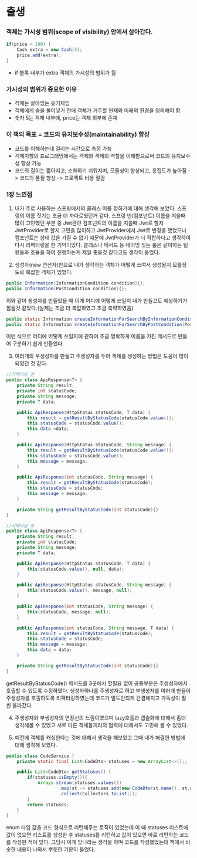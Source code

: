 # 출생

### 객체는 가시성 범위(scope of visibility) 안에서 살아간다.

```java
if(price < 100) {
    Cash extra = new Cash(5);
    price.add(extra);
}
```

- if 블록 내부가 extra 객체의 가시성의 범위가 됨

### 가시성의 범위가 중요한 이유
- 객체는 살아있는 유기체임
- 객체에게 숨을 불어넣기 전에 객체가 거주할 현재와 미래의 환경을 정의해야 함
- 숫자 5는 객체 내부에, price는 객체 외부에 존재

### 이 책의 목표 = 코드의 유지보수성(maintainability) 향상
- 코드를 이해하는데 걸리는 시간으로 측정 가능
- 객체지향의 프로그래밍에서는 객체와 객체의 역할을 이해함으로써 코드의 유지보수성 향상 가능
- 코드의 길이는 짧아지고, 소화하기 쉬워지며, 모듈성이 향상되고, 응집도가 높아짐 -> 코드의 품질 향상 -> 프로젝트 비용 절감

### 1장 느낀점
1. 내가 주로 사용하는 스프링에서의 클래스 이름 정하기에 대해 생각해 보았다. 
스프링의 이름 짓기는 조금 더 까다로웠던거 같다.
스프링 빈(컴포넌트) 이름을 지을때 많이 고민했던 부분 중 Jwt관련 컴포넌트의 이름을 지을때 Jwt로 할지 JwtProvider로 할지 고민을 많이하고 JwtProvider에서 Jwt로 변경을 했었으나 컴포넌트는 상태 값을 가질 수 없기 때문에 JwtProvider가 더 적합하다고 생각하여 다시 리팩터링을 한 기억이있다.
클래스나 메서드 등 네이밍 짓는 룰은 같이하는 팀원들과 조율을 하여 진행하는게 제일 좋을것 같다고도 생각이 들었다.

2. 생성자(new 연산자)만으로 내가 생각하는 객체가 어떻게 쓰여서 생성될지 모를정도로 복잡한 객체가 있었다.
```java
public Information(InformationCondition condition){};
public Information(PostCondition condition){};
```

위와 같이 생성자를 만들었을 때 이게 어디에 어떻게 쓰일지 내가 만들고도 예상하기가 힘들것 같았다.(실제는 조금 더 복잡하였고 조금 축약하였음)

```java
public static Information createInformationForSearchByInformationCondition(InformationCondition condition){};
public static Information createInformationForSearchByPostCondition(PostCondition condition){};
```

이런 식으로 어디에 어떻게 쓰일지에 관하여 조금 명확하게 이름을 가진 메서드로 만들어 구분하기 쉽게 만들었다.

3. 여러개의 부생성자를 만들고 주생성자를 두어 객체를 생성하는 방법은 도움이 많이 되었던 것 같다.

```java
//리팩터링 전
public class ApiResponse<T> {
    private String result;
    private int statusCode;
    private String message;
    private T data;

    public ApiResponse(HttpStatus statusCode, T data) {
        this.result = getResultByStatusCode(statusCode.value());
        this.statusCode = statusCode.value();
        this.data =data;
    }

    public ApiResponse(HttpStatus statusCode, String message) {
        this.result = getResultByStatusCode(statusCode.value());
        this.statusCode = statusCode.value();
        this.message = message;
    }

    public ApiResponse(int statusCode, String message) {
        this.result = getResultByStatusCode(statusCode);
        this.statusCode = statusCode;
        this.message = message;
    }

    private String getResultByStatusCode(int statusCode){}
}
```

```java
//리팩터링 후
public class ApiResponse<T> {
    private String result;
    private int statusCode;
    private String message;
    private T data;

    public ApiResponse(HttpStatus statusCode, T data) {
        this(statusCode.value(), null, data);
    }

    public ApiResponse(HttpStatus statusCode, String message) {
        this(statusCode.value(), message, null);
    }

    public ApiResponse(int statusCode, String message) {
        this(statusCode, message, null);
    }

    public ApiResponse(int statusCode, String message, T data) {
        this.result = getResultByStatusCode(statusCode);
        this.statusCode = statusCode;
        this.message = message;
        this.data = data;
    }

    private String getResultByStatusCode(int statusCode){}
}
```

getResultByStatusCode() 메서드를 3곳에서 할필요 없이 공통부분은 주생성자에서 호출할 수 있도록 수정하였다.
생성자하나를 주생성자로 하고 부생성자를 여러개 만들어 주생성자를 호출하도록 리팩터링하였는데 코드가 말도안되게 간결해지고 가독성이 훨씬 올라갔다.

4. 주생성자와 부생성자의 연장선의 느낌이였으며 lazy호출과 캡슐화에 대해서 좀더 생각해볼 수 있었고 서로 다른 객체들끼리의 협력에 대해서도 고민해 볼 수 있었다.

5. 예전에 객체를 캐싱한다는 것에 대해서 생각을 해보았고 그때 내가 해결한 방법에 대해 생각해 보았다.

```java
public class CodeService {
    private static final List<CodeDto> statuses = new ArrayList<>();;

    public List<CodeDto> getStatuses() {
        if(statuses.isEmpty()){
            Arrays.stream(statuses.values())
                    .map(st -> statuses.add(new CodeDto(st.name(), st.getTitle())))
                    .collect(Collectors.toList());
        }
        return statuses;
    }
}
```

enum 타입 값을 코드 형식으로 리턴해주는 로직이 있었는데 이 때 statuses 리스트에 값이 없으면 리스트를 생성한 후 statuses를 리턴하고 값이 있으면 바로 리턴하는 코드를 작성한 적이 있다.
그당시 이게 맞나라는 생각을 하며 코드를 작성했었는데 책에서 비슷한 내용이 나와서 뿌듯한 기분이 들었다.